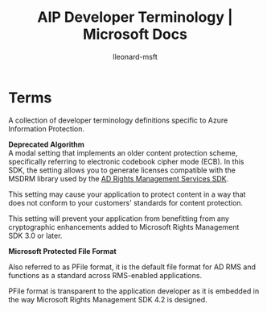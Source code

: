 ﻿---
# required metadata

title: AIP Developer Terminology | Microsoft Docs
description: A collection of developer terminology definitions specific to Rights Management Services.
keywords:
author: lleonard-msft
ms.author: alleonar
manager: mbaldwin
ms.date: 01/23/2017
ms.topic: conceptual
ms.service: information-protection
ms.assetid: adb1f868-0da7-431b-83d1-86f41c2da4ae
# optional metadata

#ROBOTS:
audience: developer
#ms.devlang:
ms.reviewer: shubhamp
ms.suite: ems
#ms.tgt_pltfrm:
#ms.custom:

---

# Terms

A collection of developer terminology definitions specific to Azure Information Protection.

**Deprecated Algorithm**  
A modal setting that implements an older content protection scheme, specifically referring to electronic codebook cipher mode (ECB). In this SDK, the setting allows you to generate licenses compatible with the MSDRM library used by the [AD Rights Management Services SDK](https://msdn.microsoft.com/library/windows/desktop/cc530379.aspx).

This setting may cause your application to protect content in a way that does not conform to your customers' standards for content protection.

This setting will prevent your application from benefitting from any cryptographic enhancements added to Microsoft Rights Management SDK 3.0 or later.

**Microsoft Protected File Format**

Also referred to as PFile format, it is the default file format for AD RMS and functions as a standard across RMS-enabled applications.

PFile format is transparent to the application developer as it is embedded in the way Microsoft Rights Management SDK 4.2 is designed.

